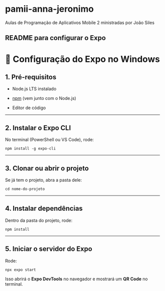 # pamii-anna-jeronimo
Aulas de Programação de Aplicativos Mobile 2 ministradas por João Siles

## README para configurar o Expo 


# 🚀 Configuração do Expo no Windows

## 1. Pré-requisitos

-   Node.js LTS instalado
    
-   [npm](https://www.npmjs.com/) (vem junto com o Node.js)
    
-   Editor de código 
    

----------

## 2. Instalar o Expo CLI

No terminal (PowerShell ou VS Code), rode:

`npm install -g expo-cli` 

----------

## 3. Clonar ou abrir o projeto

Se já tem o projeto, abra a pasta dele:

`cd nome-do-projeto` 

----------

## 4. Instalar dependências

Dentro da pasta do projeto, rode:

`npm install` 

----------

## 5. Iniciar o servidor do Expo

Rode:

`npx expo start` 

Isso abrirá o **Expo DevTools** no navegador e mostrará um **QR Code** no terminal.